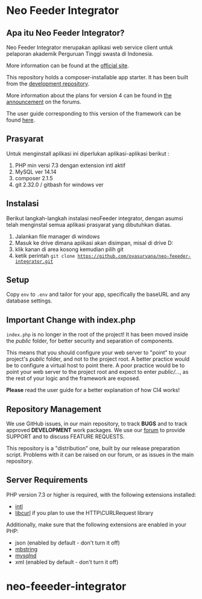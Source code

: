 # Neo Feeder Integrator

## Apa itu Neo Feeder Integrator?

Neo Feeder Integrator merupakan aplikasi web service client untuk pelaporan akademik Perguruan Tinggi swasta di Indonesia.

More information can be found at the [official site](http://codeigniter.com).

This repository holds a composer-installable app starter.
It has been built from the
[development repository](https://github.com/codeigniter4/CodeIgniter4).

More information about the plans for version 4 can be found in [the announcement](http://forum.codeigniter.com/thread-62615.html) on the forums.

The user guide corresponding to this version of the framework can be found
[here](https://codeigniter4.github.io/userguide/).

## Prasyarat
Untuk menginstall aplikasi ini diperlukan aplikasi-aplikasi berikut :
1. PHP min versi 7.3 dengan extension intl aktif
2. MySQL ver 14.14 
3. composer 2.1.5 
4. git 2.32.0 / gitbash for windows ver 


## Instalasi
Berikut langkah-langkah instalasi neoFeeder integrator, dengan asumsi telah menginstal semua aplikasi prasyarat yang dibutuhkan diatas.
1. Jalankan file manager di windows
2. Masuk ke drive dimana apiikasi akan disimpan, misal di drive D:
3. klik kanan di area kosong kemudian pilih git 
4. ketik perintah 
	<code>git clone https://github.com/oyasuryana/neo-feeeder-integrator.git</code>

## Setup

Copy `env` to `.env` and tailor for your app, specifically the baseURL
and any database settings.

## Important Change with index.php

`index.php` is no longer in the root of the project! It has been moved inside the *public* folder,
for better security and separation of components.

This means that you should configure your web server to "point" to your project's *public* folder, and
not to the project root. A better practice would be to configure a virtual host to point there. A poor practice would be to point your web server to the project root and expect to enter *public/...*, as the rest of your logic and the
framework are exposed.

**Please** read the user guide for a better explanation of how CI4 works!

## Repository Management

We use GitHub issues, in our main repository, to track **BUGS** and to track approved **DEVELOPMENT** work packages.
We use our [forum](http://forum.codeigniter.com) to provide SUPPORT and to discuss
FEATURE REQUESTS.

This repository is a "distribution" one, built by our release preparation script.
Problems with it can be raised on our forum, or as issues in the main repository.

## Server Requirements

PHP version 7.3 or higher is required, with the following extensions installed:

- [intl](http://php.net/manual/en/intl.requirements.php)
- [libcurl](http://php.net/manual/en/curl.requirements.php) if you plan to use the HTTP\CURLRequest library

Additionally, make sure that the following extensions are enabled in your PHP:

- json (enabled by default - don't turn it off)
- [mbstring](http://php.net/manual/en/mbstring.installation.php)
- [mysqlnd](http://php.net/manual/en/mysqlnd.install.php)
- xml (enabled by default - don't turn it off)
# neo-feeeder-integrator
